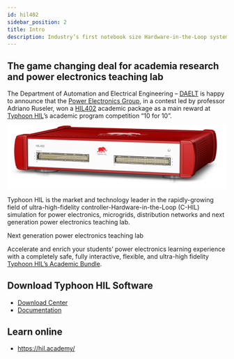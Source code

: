 ```yaml
---
id: hil402
sidebar_position: 2
title: Intro
description: Industry’s first notebook size Hardware-in-the-Loop system.
---
```


## The game changing deal for academia research and power electronics teaching lab

The Department of Automation and Electrical Engineering – [DAELT](https://utfpr.curitiba.br/daelt/) is happy to announce that the [Power Electronics Group](http://dgp.cnpq.br/dgp/espelhogrupo/0948202571281753), in a contest led by professor Adriano Ruseler, won a [HIL402](https://www.typhoon-hil.com/doc/products/Typhoon-HIL402-brochure.pdf) academic package as a main reward at [Typhoon HIL](https://www.typhoon-hil.com/)’s academic program competition “10 for 10”.

![HIL402](/img/HIL402_Side_Transparent.webp)

Typhoon HIL is the market and technology leader in the rapidly-growing field of ultra-high-fidelity controller-Hardware-in-the-Loop (C-HIL) simulation for power electronics, microgrids, distribution networks and next generation power electronics teaching lab.

Next generation power electronics teaching lab

Accelerate and enrich your students’ power electronics learning experience with a completely safe, fully interactive, flexible, and ultra-high fidelity [Typhoon HIL’s Academic Bundle](https://info.typhoon-hil.com/hardware-in-the-loop-hil402-academic-bundle).

## Download Typhoon HIL Software

- [Download Center](https://www.typhoon-hil.com/products/software/download-center/)
- [Documentation](https://www.typhoon-hil.com/support/documentation/)

## Learn online

- https://hil.academy/
